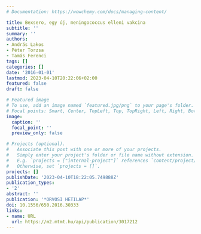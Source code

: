 ```yaml
---
# Documentation: https://wowchemy.com/docs/managing-content/

title: Bexsero, egy új, meningococcus elleni vakcina
subtitle: ''
summary: ''
authors:
- András Lakos
- Péter Torzsa
- Tamás Ferenci
tags: []
categories: []
date: '2016-01-01'
lastmod: 2023-04-10T20:22:06+02:00
featured: false
draft: false

# Featured image
# To use, add an image named `featured.jpg/png` to your page's folder.
# Focal points: Smart, Center, TopLeft, Top, TopRight, Left, Right, BottomLeft, Bottom, BottomRight.
image:
  caption: ''
  focal_point: ''
  preview_only: false

# Projects (optional).
#   Associate this post with one or more of your projects.
#   Simply enter your project's folder or file name without extension.
#   E.g. `projects = ["internal-project"]` references `content/project/deep-learning/index.md`.
#   Otherwise, set `projects = []`.
projects: []
publishDate: '2023-04-10T18:22:05.749888Z'
publication_types:
- '2'
abstract: ''
publication: '*ORVOSI HETILAP*'
doi: 10.1556/650.2016.30333
links:
- name: URL
  url: https://m2.mtmt.hu/api/publication/3017212
---
```

